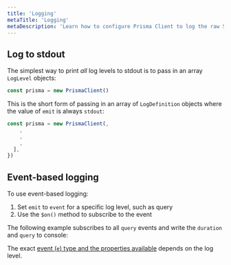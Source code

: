 ```yaml
---
title: 'Logging'
metaTitle: 'Logging'
metaDescription: 'Learn how to configure Prisma Client to log the raw SQL queries it sends to the database and other information.'
---
```


## Log to stdout

The simplest way to print _all_ log levels to stdout is to pass in an array `LogLevel` objects:

```ts
const prisma = new PrismaClient()
```

This is the short form of passing in an array of `LogDefinition` objects where the value of `emit` is always `stdout`:

```ts
const prisma = new PrismaClient(,
    ,
    ,
    ,
  ],
})
```

## Event-based logging

To use event-based logging:

1. Set `emit` to `event` for a specific log level, such as query
2. Use the `$on()` method to subscribe to the event

The following example subscribes to all `query` events and write the `duration` and `query` to console:

The exact [event (`e`) type and the properties available](/orm/reference/prisma-client-reference#event-types) depends on the log level.